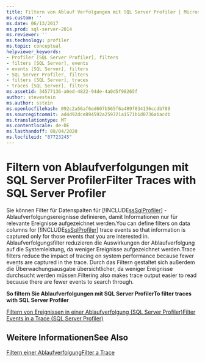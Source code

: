 ```yaml
---
title: Filtern von Ablauf Verfolgungen mit SQL Server Profiler | Microsoft-Dokumentation
ms.custom: ''
ms.date: 06/13/2017
ms.prod: sql-server-2014
ms.reviewer: ''
ms.technology: profiler
ms.topic: conceptual
helpviewer_keywords:
- Profiler [SQL Server Profiler], filters
- filters [SQL Server], events
- events [SQL Server], filters
- SQL Server Profiler, filters
- filters [SQL Server], traces
- traces [SQL Server], filters
ms.assetid: 34577136-a0ed-4822-94de-4a0d5f98265f
author: stevestein
ms.author: sstein
ms.openlocfilehash: 092c2a56af6ed607b565f6a489f834136ccdb789
ms.sourcegitcommit: ad4d92dce894592a259721a1571b1d8736abacdb
ms.translationtype: MT
ms.contentlocale: de-DE
ms.lasthandoff: 08/04/2020
ms.locfileid: "87723245"
---
```

# <a name="filter-traces-with-sql-server-profiler"></a><span data-ttu-id="d9402-102">Filtern von Ablaufverfolgungen mit SQL Server Profiler</span><span class="sxs-lookup"><span data-stu-id="d9402-102">Filter Traces with SQL Server Profiler</span></span>
  <span data-ttu-id="d9402-103">Sie können Filter für Datenspalten für [!INCLUDE[ssSqlProfiler](../../includes/sssqlprofiler-md.md)] -Ablaufverfolgungsereignisse definieren, damit Informationen nur für relevante Ereignisse aufgezeichnet werden.</span><span class="sxs-lookup"><span data-stu-id="d9402-103">You can define filters on data columns for [!INCLUDE[ssSqlProfiler](../../includes/sssqlprofiler-md.md)] trace events so that information is captured only for those events that you are interested in.</span></span> <span data-ttu-id="d9402-104">Ablaufverfolgungsfilter reduzieren die Auswirkungen der Ablaufverfolgung auf die Systemleistung, da weniger Ereignisse aufgezeichnet werden.</span><span class="sxs-lookup"><span data-stu-id="d9402-104">Trace filters reduce the impact of tracing on system performance because fewer events are captured in the trace.</span></span> <span data-ttu-id="d9402-105">Durch das Filtern gestaltet sich außerdem die Überwachungsausgabe übersichtlicher, da weniger Ereignisse durchsucht werden müssen.</span><span class="sxs-lookup"><span data-stu-id="d9402-105">Filtering also makes trace output easier to read because there are fewer events to search through.</span></span>  
  
 <span data-ttu-id="d9402-106">**So filtern Sie Ablaufverfolgungen mit SQL Server Profiler**</span><span class="sxs-lookup"><span data-stu-id="d9402-106">**To filter traces with SQL Server Profiler**</span></span>  
  
 [<span data-ttu-id="d9402-107">Filtern von Ereignissen in einer Ablaufverfolgung &#40;SQL Server Profiler&#41;</span><span class="sxs-lookup"><span data-stu-id="d9402-107">Filter Events in a Trace &#40;SQL Server Profiler&#41;</span></span>](filter-events-in-a-trace-sql-server-profiler.md)  
  
## <a name="see-also"></a><span data-ttu-id="d9402-108">Weitere Informationen</span><span class="sxs-lookup"><span data-stu-id="d9402-108">See Also</span></span>  
 [<span data-ttu-id="d9402-109">Filtern einer Ablaufverfolgung</span><span class="sxs-lookup"><span data-stu-id="d9402-109">Filter a Trace</span></span>](../../relational-databases/sql-trace/filter-a-trace.md)  
  
  

